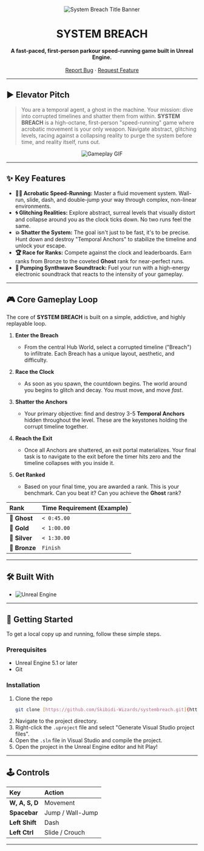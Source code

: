 <p align="center">
  <img src="https://via.placeholder.com/600x200.png/000000/FFFFFF?text=SYSTEM+BREACH" alt="System Breach Title Banner"/>
</p>

<h1 align="center">SYSTEM BREACH</h1>

<p align="center">
  <strong>A fast-paced, first-person parkour speed-running game built in Unreal Engine.</strong>
  <br />
  <br />
  <a href="https://github.com/YOUR_USERNAME/SystemBreach/issues">Report Bug</a>
  ·
  <a href="https://github.com/YOUR_USERNAME/SystemBreach/issues">Request Feature</a>
</p>

---

## ► Elevator Pitch

> You are a temporal agent, a ghost in the machine. Your mission: dive into corrupted timelines and shatter them from within. **SYSTEM BREACH** is a high-octane, first-person "speed-running" game where acrobatic movement is your only weapon. Navigate abstract, glitching levels, racing against a collapsing reality to purge the system before time, and reality itself, runs out.

<p align="center">
  <img src="https://via.placeholder.com/800x450.png/101010/FFFFFF?text=Gameplay+Screenshot+or+GIF+Here" alt="Gameplay GIF"/>
</p>

---

## ✨ Key Features

* **🏃‍♂️ Acrobatic Speed-Running:** Master a fluid movement system. Wall-run, slide, dash, and double-jump your way through complex, non-linear environments.
* **🌀 Glitching Realities:** Explore abstract, surreal levels that visually distort and collapse around you as the clock ticks down. No two runs feel the same.
* **💥 Shatter the System:** The goal isn't just to be fast, it's to be precise. Hunt down and destroy "Temporal Anchors" to stabilize the timeline and unlock your escape.
* **🏆 Race for Ranks:** Compete against the clock and leaderboards. Earn ranks from Bronze to the coveted **Ghost** rank for near-perfect runs.
* **🎵 Pumping Synthwave Soundtrack:** Fuel your run with a high-energy electronic soundtrack that reacts to the intensity of your gameplay.

---

## 🎮 Core Gameplay Loop

The core of **SYSTEM BREACH** is built on a simple, addictive, and highly replayable loop.

1.  **Enter the Breach**
    * From the central Hub World, select a corrupted timeline ("Breach") to infiltrate. Each Breach has a unique layout, aesthetic, and difficulty.

2.  **Race the Clock**
    * As soon as you spawn, the countdown begins. The world around you begins to glitch and decay. You must move, and move *fast*.

3.  **Shatter the Anchors**
    * Your primary objective: find and destroy 3-5 **Temporal Anchors** hidden throughout the level. These are the keystones holding the corrupt timeline together.

4.  **Reach the Exit**
    * Once all Anchors are shattered, an exit portal materializes. Your final task is to navigate to the exit before the timer hits zero and the timeline collapses with you inside it.

5.  **Get Ranked**
    * Based on your final time, you are awarded a rank. This is your benchmark. Can you beat it? Can you achieve the **Ghost** rank?

| Rank  | Time Requirement (Example) |
| :---- | :------------------------- |
| 👻 **Ghost** | `< 0:45.00`                |
| 🥇 **Gold** | `< 1:00.00`                |
| 🥈 **Silver** | `< 1:30.00`                |
| 🥉 **Bronze** | `Finish`                   |

---

## 🛠️ Built With

* ![Unreal Engine](https://img.shields.io/badge/Unreal%20Engine-5.6.1-313131?style=for-the-badge&logo=unrealengine)

---

## 🚀 Getting Started

To get a local copy up and running, follow these simple steps.

### Prerequisites

* Unreal Engine 5.1 or later
* Git

### Installation

1.  Clone the repo
    ```sh
    git clone [https://github.com/Skibidi-Wizards/systembreach.git](https://github.com/Skibidi-Wizards/systembreach.git)
    ```
2.  Navigate to the project directory.
3.  Right-click the `.uproject` file and select "Generate Visual Studio project files".
4.  Open the `.sln` file in Visual Studio and compile the project.
5.  Open the project in the Unreal Engine editor and hit Play!

---

## 🕹️ Controls

| Key           | Action          |
| :------------ | :-------------- |
| **W, A, S, D**| Movement        |
| **Spacebar** | Jump / Wall-Jump|
| **Left Shift**| Dash            |
| **Left Ctrl** | Slide / Crouch  |

---

